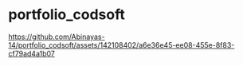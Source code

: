 # portfolio_codsoft

https://github.com/Abinayas-14/portfolio_codsoft/assets/142108402/a6e36e45-ee08-455e-8f83-cf79ad4a1b07

